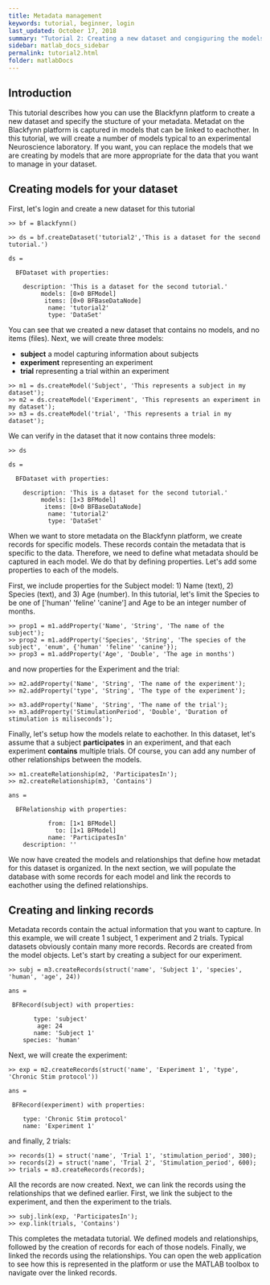 ```yaml
---
title: Metadata management
keywords: tutorial, beginner, login
last_updated: October 17, 2018
summary: "Tutorial 2: Creating a new dataset and congiguring the models to capture metadata."
sidebar: matlab_docs_sidebar
permalink: tutorial2.html
folder: matlabDocs
---
```


## Introduction
This tutorial describes how you can use the Blackfynn platform to create a new dataset and specify the stucture of your metadata. Metadat on the Blackfynn platform is captured in models that can be linked to eachother. In this tutorial, we will create a number of models typical to an experimental Neuroscience laboratory. If you want, you can replace the models that we are creating by models that are more appropriate for the data that you want to manage in your dataset.

## Creating models for your dataset
First, let's login and create a new dataset for this tutorial

```text
>> bf = Blackfynn()

>> ds = bf.createDataset('tutorial2','This is a dataset for the second tutorial.')

ds = 

  BFDataset with properties:

    description: 'This is a dataset for the second tutorial.'
         models: [0×0 BFModel]
          items: [0×0 BFBaseDataNode]
           name: 'tutorial2'
           type: 'DataSet'

```

You can see that we created a new dataset that contains no models, and no items (files). Next, we will create three models:

 * **subject** a model capturing information about subjects
 * **experiment** representing an experiment 
 * **trial** representing a trial within an experiment

```text
>> m1 = ds.createModel('Subject', 'This represents a subject in my dataset');
>> m2 = ds.createModel('Experiment', 'This represents an experiment in my dataset');
>> m3 = ds.createModel('trial', 'This represents a trial in my dataset');
```

We can verify in the dataset that it now contains three models:

```text
>> ds

ds = 

  BFDataset with properties:

    description: 'This is a dataset for the second tutorial.'
         models: [1×3 BFModel]
          items: [0×0 BFBaseDataNode]
           name: 'tutorial2'
           type: 'DataSet'
```

When we want to store metadata on the Blackfynn platform, we create records for specific models. These records contain the metadata that is specific to the data. Therefore, we need to define what metadata should be captured in each model. We do that by defining properties. Let's add some properties to each of the models.

First, we include properties for the Subject model: 1) Name (text), 2) Species (text), and 3) Age (number). In this tutorial, let's limit the Species to be one of ['human' 'feline' 'canine'] and Age to be an integer number of months.

```text
>> prop1 = m1.addProperty('Name', 'String', 'The name of the subject');
>> prop2 = m1.addProperty('Species', 'String', 'The species of the subject', 'enum', {'human' 'feline' 'canine'});
>> prop3 = m1.addProperty('Age', 'Double', 'The age in months')

```
and now properties for the Experiment and the trial:

```text
>> m2.addProperty('Name', 'String', 'The name of the experiment');
>> m2.addProperty('type', 'String', 'The type of the experiment');

>> m3.addProperty('Name', 'String', 'The name of the trial');
>> m3.addProperty('StimulationPeriod', 'Double', 'Duration of stimulation is miliseconds');

```

Finally, let's setup how the models relate to eachother. In this dataset, let's assume that a subject **participates** in an experiment, and that each experiment **contains** multiple trials. Of course, you can add any number of other relationships between the models. 

```text
>> m1.createRelationship(m2, 'ParticipatesIn');
>> m2.createRelationship(m3, 'Contains')

ans = 

  BFRelationship with properties:

           from: [1×1 BFModel]
             to: [1×1 BFModel]
           name: 'ParticipatesIn'
    description: ''
```

We now have created the models and relationships that define how metadat for this dataset is organized. In the next section, we will populate the database with some records for each model and link the records to eachother using the defined relationships. 

## Creating and linking records

Metadata records contain the actual information that you want to capture. In this example, we will create 1 subject, 1 experiment and 2 trials. Typical datasets obviously contain many more records. Records are created from the model objects. Let's start by creating a subject for our experiment.

```text
>> subj = m3.createRecords(struct('name', 'Subject 1', 'species', 'human', 'age', 24))

ans = 

 BFRecord(subject) with properties: 

       type: 'subject'
        age: 24
       name: 'Subject 1'
    species: 'human'

```

Next, we will create the experiment:

```text
>> exp = m2.createRecords(struct('name', 'Experiment 1', 'type', 'Chronic Stim protocol'))

ans = 

 BFRecord(experiment) with properties: 

    type: 'Chronic Stim protocol'
    name: 'Experiment 1'
```

and finally, 2 trials:

```text
>> records(1) = struct('name', 'Trial 1', 'stimulation_period', 300);
>> records(2) = struct('name', 'Trial 2', 'Stimulation_period', 600);
>> trials = m3.createRecords(records);
```

All the records are now created. Next, we can link the records using the relationships that we defined earlier. First, we link the subject to the experiment, and then the experiment to the trials.

```text
>> subj.link(exp, 'ParticipatesIn');
>> exp.link(trials, 'Contains')
```

This completes the metadata tutorial. We defined models and relationships, followed by the creation of records for each of those nodels. Finally, we linked the records using the relationships. You can open the web application to see how this is represented in the platform or use the MATLAB toolbox to navigate over the linked records. 
